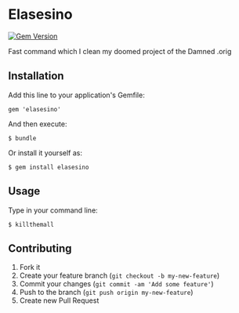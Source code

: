 # Elasesino

[![Gem Version](https://badge.fury.io/rb/elasesino.svg)](https://badge.fury.io/rb/elasesino)

Fast command which I clean my doomed project of the Damned .orig

## Installation

Add this line to your application's Gemfile:

    gem 'elasesino'

And then execute:

    $ bundle

Or install it yourself as:

    $ gem install elasesino

## Usage

Type in your command line:

	$ killthemall

## Contributing

1. Fork it
2. Create your feature branch (`git checkout -b my-new-feature`)
3. Commit your changes (`git commit -am 'Add some feature'`)
4. Push to the branch (`git push origin my-new-feature`)
5. Create new Pull Request
